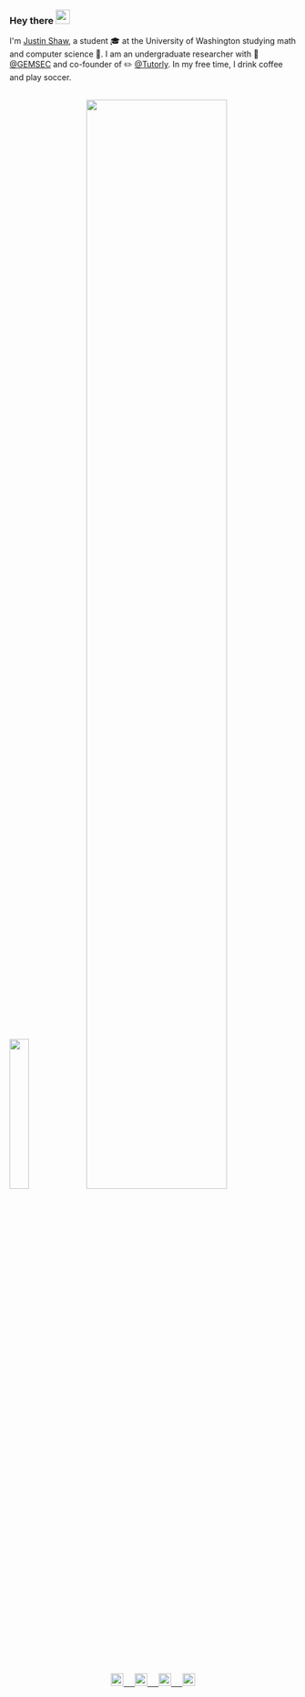 <h3> Hey there <img src="https://media.giphy.com/media/hvRJCLFzcasrR4ia7z/giphy.gif" width="25px"> </h3>

I'm [Justin Shaw](https://thoushawnotpass.github.io/portfolio/), a student 🎓 at the University of Washington studying math and computer science 🚀. I am an undergraduate researcher with 🧬 [@GEMSEC](http://depts.washington.edu/gemsec/) and co-founder of ✏️ [@Tutorly](https://www.tutorly.app). In my free time, I drink coffee and play soccer.

<br/>

<div>
  <img width="26%" src="https://i.imgur.com/hfhc9eh.jpg">
  <a href="https://thoushawnotpass.github.io/portfolio/">
    <img width="70%" src="https://github-readme-stats.vercel.app/api?username=justinalexandershaw&show_icons=true&theme=react&custom_title=Github%20Stats&include_all_commits=true&count_private=true"/>
  </a>
</div>

<br/>

<p align="center">
  <a href="https://twitter.com/justin_a_shaw">
    <img alt="Justin's Twitter" width="22px" src="https://cdn.jsdelivr.net/npm/simple-icons@v3/icons/twitter.svg" />
    &nbsp;&nbsp;&nbsp;
  </a>
  <a href="https://www.linkedin.com/in/justin--shaw/">
    <img alt="Justin's LinkdeIn" width="22px" src="https://cdn.jsdelivr.net/npm/simple-icons@v3/icons/linkedin.svg" />
    &nbsp;&nbsp;&nbsp;
  </a>
  <a href="https://www.instagram.com/justinalexandershaw/">
    <img alt="Justin's Instagram" width="22px" src="https://cdn.jsdelivr.net/npm/simple-icons@v3/icons/instagram.svg" />
    &nbsp;&nbsp;&nbsp;
  </a>
  <a href="https://www.reddit.com/user/alexanderthegreat27/">
    <img alt="Justin's Reddit" width="22px" src="https://cdn.jsdelivr.net/npm/simple-icons@v3/icons/reddit.svg" />
  </a>
</p>

